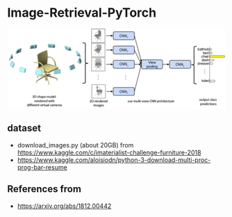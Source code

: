 # Image-Retrieval-PyTorch
![](assets/mvcnn_framework.png)

## dataset
- download_images.py (about 20GB) from https://www.kaggle.com/c/imaterialist-challenge-furniture-2018
- https://www.kaggle.com/aloisiodn/python-3-download-multi-proc-prog-bar-resume

## References from 
- https://arxiv.org/abs/1812.00442